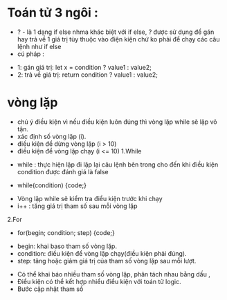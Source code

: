 # Toán tử 3 ngôi :

- ? - là 1 dạng if else nhma khác biệt với if else, ? được sử dụng để gán hay trả về 1 giá trị tùy thuộc vào điện kiện chứ ko phải để chạy các câu lệnh như if else
- cú pháp :

* 1: gán giá trị: let x = condition ? value1 : value2;
* 2: trả về giá trị: return condition ? value1 : value2;
# vòng lặp
- chú ý điều kiện vì nếu điều kiện luôn đúng thì vòng lặp while sẽ lặp vô tận.
- xác định số vòng lặp (i).
- điều kiện để dừng vòng lặp (i > 10)
- điều kiện để vòng lặp chạy (i <= 10)
1.While
* while : thực hiện lặp đi lặp lại câu lệnh bên trong cho đến khi điều kiện condition được đánh giá là false
- while(condition) {code;}
* Vòng lặp while sẽ kiểm tra điều kiện trước khi chạy
* i++ : tăng giá trị tham số sau mỗi vòng lặp

2.For
- for(begin; condition; step) {code;}
* begin: khai baso tham số vòng lặp.
* condition: điều kiện để vòng lặp chạy(điều kiện phải đúng).
* step: tăng hoặc giảm giá trị của tham số vòng lặp sau mỗi lượt.
- Có thể khai báo nhiều tham số vòng lặp, phân tách nhau bằng dấu ,
- Điều kiện có thể kết hợp nhiều điều kiện với toán tử logic.
- Bước cập nhật tham số